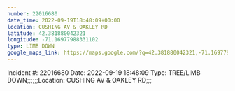 ```yaml
---
number: 22016680
date_time: 2022-09-19T18:48:09+00:00
location: CUSHING AV & OAKLEY RD
latitude: 42.381880042321
longitude: -71.16977988331102
type: LIMB DOWN
google_maps_link: https://maps.google.com/?q=42.381880042321,-71.16977988331102
---
```


Incident #: 22016680   Date: 2022-09-19 18:48:09   Type: TREE/LIMB DOWN;;;;;;Location: CUSHING AV & OAKLEY RD;;;
